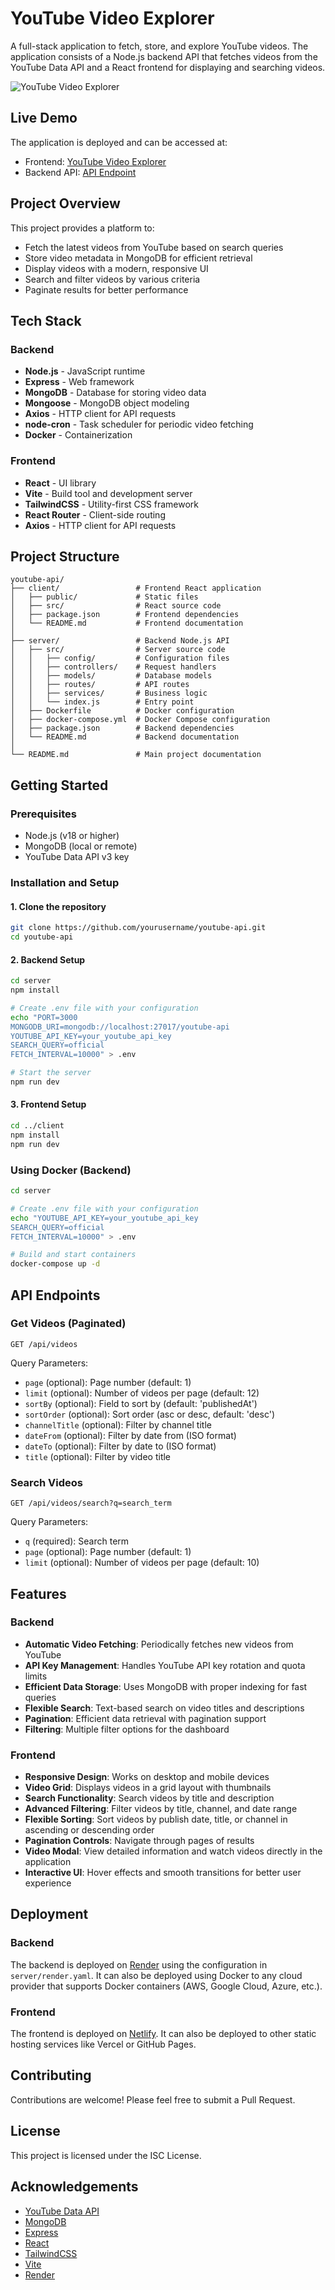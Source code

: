 # YouTube Video Explorer

A full-stack application to fetch, store, and explore YouTube videos. The application consists of a Node.js backend API that fetches videos from the YouTube Data API and a React frontend for displaying and searching videos.

![YouTube Video Explorer](https://via.placeholder.com/800x400?text=YouTube+Video+Explorer)

## Live Demo
The application is deployed and can be accessed at:
- Frontend: [YouTube Video Explorer](https://youtube-recent-videos-1.onrender.com)
- Backend API: [API Endpoint](https://youtube-recent-videos.onrender.com)

## Project Overview

This project provides a platform to:
- Fetch the latest videos from YouTube based on search queries
- Store video metadata in MongoDB for efficient retrieval
- Display videos with a modern, responsive UI
- Search and filter videos by various criteria
- Paginate results for better performance

## Tech Stack

### Backend
- **Node.js** - JavaScript runtime
- **Express** - Web framework
- **MongoDB** - Database for storing video data
- **Mongoose** - MongoDB object modeling
- **Axios** - HTTP client for API requests
- **node-cron** - Task scheduler for periodic video fetching
- **Docker** - Containerization

### Frontend
- **React** - UI library
- **Vite** - Build tool and development server
- **TailwindCSS** - Utility-first CSS framework
- **React Router** - Client-side routing
- **Axios** - HTTP client for API requests

## Project Structure

```
youtube-api/
├── client/                 # Frontend React application
│   ├── public/             # Static files
│   ├── src/                # React source code
│   ├── package.json        # Frontend dependencies
│   └── README.md           # Frontend documentation
│
├── server/                 # Backend Node.js API
│   ├── src/                # Server source code
│   │   ├── config/         # Configuration files
│   │   ├── controllers/    # Request handlers
│   │   ├── models/         # Database models
│   │   ├── routes/         # API routes
│   │   ├── services/       # Business logic
│   │   └── index.js        # Entry point
│   ├── Dockerfile          # Docker configuration
│   ├── docker-compose.yml  # Docker Compose configuration
│   ├── package.json        # Backend dependencies
│   └── README.md           # Backend documentation
│
└── README.md               # Main project documentation
```

## Getting Started

### Prerequisites
- Node.js (v18 or higher)
- MongoDB (local or remote)
- YouTube Data API v3 key

### Installation and Setup

#### 1. Clone the repository
```bash
git clone https://github.com/yourusername/youtube-api.git
cd youtube-api
```

#### 2. Backend Setup
```bash
cd server
npm install

# Create .env file with your configuration
echo "PORT=3000
MONGODB_URI=mongodb://localhost:27017/youtube-api
YOUTUBE_API_KEY=your_youtube_api_key
SEARCH_QUERY=official
FETCH_INTERVAL=10000" > .env

# Start the server
npm run dev
```

#### 3. Frontend Setup
```bash
cd ../client
npm install
npm run dev
```

### Using Docker (Backend)
```bash
cd server

# Create .env file with your configuration
echo "YOUTUBE_API_KEY=your_youtube_api_key
SEARCH_QUERY=official
FETCH_INTERVAL=10000" > .env

# Build and start containers
docker-compose up -d
```

## API Endpoints

### Get Videos (Paginated)
```
GET /api/videos
```

Query Parameters:
- `page` (optional): Page number (default: 1)
- `limit` (optional): Number of videos per page (default: 12)
- `sortBy` (optional): Field to sort by (default: 'publishedAt')
- `sortOrder` (optional): Sort order (asc or desc, default: 'desc')
- `channelTitle` (optional): Filter by channel title
- `dateFrom` (optional): Filter by date from (ISO format)
- `dateTo` (optional): Filter by date to (ISO format)
- `title` (optional): Filter by video title

### Search Videos
```
GET /api/videos/search?q=search_term
```

Query Parameters:
- `q` (required): Search term
- `page` (optional): Page number (default: 1)
- `limit` (optional): Number of videos per page (default: 10)

## Features

### Backend
- **Automatic Video Fetching**: Periodically fetches new videos from YouTube
- **API Key Management**: Handles YouTube API key rotation and quota limits
- **Efficient Data Storage**: Uses MongoDB with proper indexing for fast queries
- **Flexible Search**: Text-based search on video titles and descriptions
- **Pagination**: Efficient data retrieval with pagination support
- **Filtering**: Multiple filter options for the dashboard

### Frontend
- **Responsive Design**: Works on desktop and mobile devices
- **Video Grid**: Displays videos in a grid layout with thumbnails
- **Search Functionality**: Search videos by title and description
- **Advanced Filtering**: Filter videos by title, channel, and date range
- **Flexible Sorting**: Sort videos by publish date, title, or channel in ascending or descending order
- **Pagination Controls**: Navigate through pages of results
- **Video Modal**: View detailed information and watch videos directly in the application
- **Interactive UI**: Hover effects and smooth transitions for better user experience

## Deployment

### Backend
The backend is deployed on [Render](https://render.com) using the configuration in `server/render.yaml`. It can also be deployed using Docker to any cloud provider that supports Docker containers (AWS, Google Cloud, Azure, etc.).

### Frontend
The frontend is deployed on [Netlify](https://netlify.com). It can also be deployed to other static hosting services like Vercel or GitHub Pages.

## Contributing
Contributions are welcome! Please feel free to submit a Pull Request.

## License
This project is licensed under the ISC License.

## Acknowledgements
- [YouTube Data API](https://developers.google.com/youtube/v3)
- [MongoDB](https://www.mongodb.com/)
- [Express](https://expressjs.com/)
- [React](https://reactjs.org/)
- [TailwindCSS](https://tailwindcss.com/)
- [Vite](https://vitejs.dev/)
- [Render](https://render.com/)

